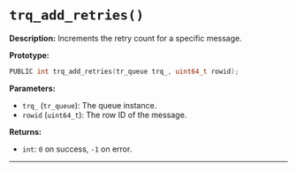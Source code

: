 # `trq_add_retries()`

**Description:**
Increments the retry count for a specific message.

**Prototype:**
```c
PUBLIC int trq_add_retries(tr_queue trq_, uint64_t rowid);
```

**Parameters:**
- `trq_` (`tr_queue`): The queue instance.
- `rowid` (`uint64_t`): The row ID of the message.

**Returns:**
- `int`: `0` on success, `-1` on error.

---
